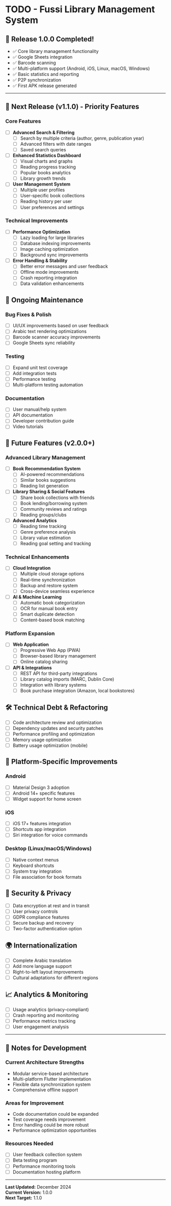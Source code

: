 # TODO - Fussi Library Management System

## 🎉 Release 1.0.0 Completed!
- ✅ Core library management functionality
- ✅ Google Sheets integration
- ✅ Barcode scanning
- ✅ Multi-platform support (Android, iOS, Linux, macOS, Windows)
- ✅ Basic statistics and reporting
- ✅ P2P synchronization
- ✅ First APK release generated

---

## 🚀 Next Release (v1.1.0) - Priority Features

### Core Features
- [ ] **Advanced Search & Filtering**
  - [ ] Search by multiple criteria (author, genre, publication year)
  - [ ] Advanced filters with date ranges
  - [ ] Saved search queries
  
- [ ] **Enhanced Statistics Dashboard**
  - [ ] Visual charts and graphs
  - [ ] Reading progress tracking
  - [ ] Popular books analytics
  - [ ] Library growth trends

- [ ] **User Management System**
  - [ ] Multiple user profiles
  - [ ] User-specific book collections
  - [ ] Reading history per user
  - [ ] User preferences and settings

### Technical Improvements
- [ ] **Performance Optimization**
  - [ ] Lazy loading for large libraries
  - [ ] Database indexing improvements
  - [ ] Image caching optimization
  - [ ] Background sync improvements

- [ ] **Error Handling & Stability**
  - [ ] Better error messages and user feedback
  - [ ] Offline mode improvements
  - [ ] Crash reporting integration
  - [ ] Data validation enhancements

## 🔄 Ongoing Maintenance

### Bug Fixes & Polish
- [ ] UI/UX improvements based on user feedback
- [ ] Arabic text rendering optimizations
- [ ] Barcode scanner accuracy improvements
- [ ] Google Sheets sync reliability

### Testing
- [ ] Expand unit test coverage
- [ ] Add integration tests
- [ ] Performance testing
- [ ] Multi-platform testing automation

### Documentation
- [ ] User manual/help system
- [ ] API documentation
- [ ] Developer contribution guide
- [ ] Video tutorials

## 🌟 Future Features (v2.0.0+)

### Advanced Library Management
- [ ] **Book Recommendation System**
  - [ ] AI-powered recommendations
  - [ ] Similar books suggestions
  - [ ] Reading list generation

- [ ] **Library Sharing & Social Features**
  - [ ] Share book collections with friends
  - [ ] Book lending/borrowing system
  - [ ] Community reviews and ratings
  - [ ] Reading groups/clubs

- [ ] **Advanced Analytics**
  - [ ] Reading time tracking
  - [ ] Genre preference analysis
  - [ ] Library value estimation
  - [ ] Reading goal setting and tracking

### Technical Enhancements
- [ ] **Cloud Integration**
  - [ ] Multiple cloud storage options
  - [ ] Real-time synchronization
  - [ ] Backup and restore system
  - [ ] Cross-device seamless experience

- [ ] **AI & Machine Learning**
  - [ ] Automatic book categorization
  - [ ] OCR for manual book entry
  - [ ] Smart duplicate detection
  - [ ] Content-based book matching

### Platform Expansion
- [ ] **Web Application**
  - [ ] Progressive Web App (PWA)
  - [ ] Browser-based library management
  - [ ] Online catalog sharing

- [ ] **API & Integrations**
  - [ ] REST API for third-party integrations
  - [ ] Library catalog imports (MARC, Dublin Core)
  - [ ] Integration with library systems
  - [ ] Book purchase integration (Amazon, local bookstores)

## 🛠️ Technical Debt & Refactoring

- [ ] Code architecture review and optimization
- [ ] Dependency updates and security patches
- [ ] Performance profiling and optimization
- [ ] Memory usage optimization
- [ ] Battery usage optimization (mobile)

## 📱 Platform-Specific Improvements

### Android
- [ ] Material Design 3 adoption
- [ ] Android 14+ specific features
- [ ] Widget support for home screen

### iOS
- [ ] iOS 17+ features integration
- [ ] Shortcuts app integration
- [ ] Siri integration for voice commands

### Desktop (Linux/macOS/Windows)
- [ ] Native context menus
- [ ] Keyboard shortcuts
- [ ] System tray integration
- [ ] File association for book formats

## 🔐 Security & Privacy

- [ ] Data encryption at rest and in transit
- [ ] User privacy controls
- [ ] GDPR compliance features
- [ ] Secure backup and recovery
- [ ] Two-factor authentication option

## 🌍 Internationalization

- [ ] Complete Arabic translation
- [ ] Add more language support
- [ ] Right-to-left layout improvements
- [ ] Cultural adaptations for different regions

## 📈 Analytics & Monitoring

- [ ] Usage analytics (privacy-compliant)
- [ ] Crash reporting and monitoring
- [ ] Performance metrics tracking
- [ ] User engagement analysis

---

## 📝 Notes for Development

### Current Architecture Strengths
- Modular service-based architecture
- Multi-platform Flutter implementation
- Flexible data synchronization system
- Comprehensive offline support

### Areas for Improvement
- Code documentation could be expanded
- Test coverage needs improvement
- Error handling could be more robust
- Performance optimization opportunities

### Resources Needed
- [ ] User feedback collection system
- [ ] Beta testing program
- [ ] Performance monitoring tools
- [ ] Documentation hosting platform

---

**Last Updated:** December 2024  
**Current Version:** 1.0.0  
**Next Target:** 1.1.0 
